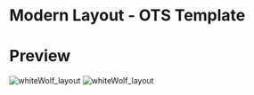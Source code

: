 # Modern Layout - OTS Template

# Preview
![whiteWolf_layout](https://github.com/idontreallywolf/ots_layouts/blob/whiteWolf/img/prev1.png)
![whiteWolf_layout](https://github.com/idontreallywolf/ots_layouts/blob/whiteWolf/img/prev2.png)
